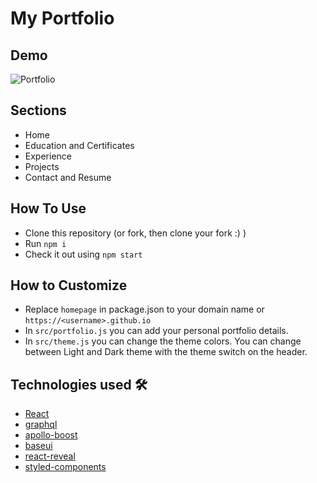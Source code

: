 # My Portfolio

## Demo

![Portfolio](/src/portfolio.gif)

## Sections

- Home
- Education and Certificates
- Experience
- Projects
- Contact and Resume

## How To Use

- Clone this repository (or fork, then clone your fork :) )
- Run `npm i`
- Check it out using `npm start`

## How to Customize

- Replace `homepage` in package.json to your domain name or `https://<username>.github.io`
- In `src/portfolio.js` you can add your personal portfolio details.
- In `src/theme.js` you can change the theme colors. You can change between Light and Dark theme with the theme switch on the header.

## Technologies used 🛠️

- [React](https://reactjs.org/)
- [graphql](https://graphql.org/)
- [apollo-boost](https://www.apollographql.com/docs/react/get-started/)
- [baseui](https://github.com/uber/baseweb)
- [react-reveal](https://www.react-reveal.com/)
- [styled-components](https://styled-components.com/)
